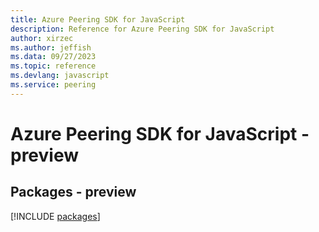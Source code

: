 ```yaml
---
title: Azure Peering SDK for JavaScript
description: Reference for Azure Peering SDK for JavaScript
author: xirzec
ms.author: jeffish
ms.data: 09/27/2023
ms.topic: reference
ms.devlang: javascript
ms.service: peering
---
```

# Azure Peering SDK for JavaScript - preview
## Packages - preview
[!INCLUDE [packages](peering-index.md)]